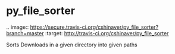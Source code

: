 py_file_sorter
==============
.. image:: https://secure.travis-ci.org/cshinaver/py_file_sorter?branch=master
   :target: http://travis-ci.org/cshinaver/py_file_sorter
   
Sorts Downloads in a given directory into given paths

